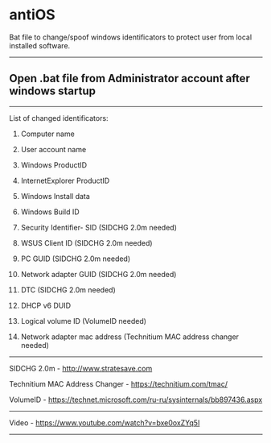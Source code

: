 # antiOS
Bat file to change/spoof windows identificators to protect user from local installed software.
***************************************************************
Open .bat file from Administrator account after windows startup
-
***************************************************************
List of changed identificators:

1. Computer name

2. User account name

3. Windows ProductID

4. InternetExplorer ProductID

5. Windows Install data

6. Windows Build ID

7. Security Identifier- SID (SIDCHG 2.0m needed)

8. WSUS Client ID (SIDCHG 2.0m needed)

9. PC GUID (SIDCHG 2.0m needed)

10. Network adapter GUID (SIDCHG 2.0m needed)

11. DTC (SIDCHG 2.0m needed)

12. DHCP v6 DUID

13. Logical volume ID (VolumeID needed)

14. Network adapter mac address (Technitium MAC address changer needed)
********************************************************************
SIDCHG 2.0m - http://www.stratesave.com

Technitium MAC Address Changer - https://technitium.com/tmac/

VolumeID - https://technet.microsoft.com/ru-ru/sysinternals/bb897436.aspx

********************************************************************
Video - https://www.youtube.com/watch?v=bxe0oxZYq5I
********************************************************************

